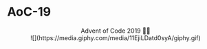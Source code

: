 # AoC-19
<div align="center">
Advent of Code 2019 🎄🌟
<br>
![](https://media.giphy.com/media/11EjiLDatd0syA/giphy.gif)

<div>
